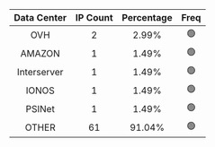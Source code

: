 | Data Center | IP Count | Percentage | Freq |
|:------------:|:--------:|:-----------:|:-----:|
| OVH | 2 | 2.99% | 🟢 |
| AMAZON | 1 | 1.49% | 🟢 |
| Interserver | 1 | 1.49% | 🟢 |
| IONOS | 1 | 1.49% | 🟢 |
| PSINet | 1 | 1.49% | 🟢 |
| OTHER | 61 | 91.04% | 🟢 |